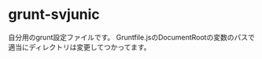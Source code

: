 grunt-svjunic
=============

自分用のgrunt設定ファイルです。
Gruntfile.jsのDocumentRootの変数のパスで適当にディレクトリは変更してつかってます。
